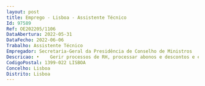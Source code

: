 ```yaml
--- 
layout: post
title: Emprego - Lisboa - Assistente Técnico
Id: 97589
Ref: OE202205/1106
DataAbertura: 2022-05-31
DataFecho: 2022-06-06
Trabalho: Assistente Técnico
Empregador: Secretaria-Geral da Presidência de Conselho de Ministros
Descricao: •	Gerir processos de RH, processar abonos e descontos e efetuar tarefas conexas.•	Preparar informações, mensagens eletrónicas, ofícios e declarações.•	Elaborar mapas de estimativas de encargos com pessoal.•	Propor temáticas para atualização de FAQ'S e guias de procedimentos. •	Identificar e antecipar situações críticas.
CodigoPostal: 1399-022 LISBOA
Concelho: Lisboa
Distrito: Lisboa
--- 
```

